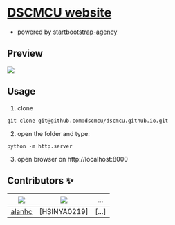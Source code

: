 # [DSCMCU website](https://dscmcu.github.io/)
* powered by [startbootstrap-agency](https://github.com/BlackrockDigital/startbootstrap-agency)
## Preview
![](https://i.imgur.com/WY1xMM8.png)

## Usage
1. clone
```
git clone git@github.com:dscmcu/dscmcu.github.io.git
```
2. open the folder and type:
```
python -m http.server
```
3. open browser on http://localhost:8000

## Contributors ✨

| ![](https://avatars0.githubusercontent.com/u/27885054?s=460&v=4 ) | ![](https://avatars3.githubusercontent.com/u/55865040?s=460&v=4 )| ... |
|:-:| :-: | :-: |
| [alanhc] | [HSINYA0219] |   [...]  |
     
[alanhc]:https://github.com/alanhc